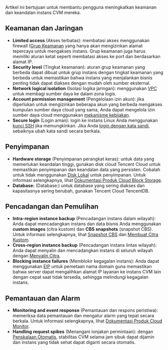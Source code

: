 Artikel ini bertujuan untuk membantu pengguna meningkatkan keamanan dan keandalan instans CVM mereka.

## Keamanan dan Jaringan

- **Limited access** (Akses terbatas): membatasi akses menggunakan firewall ([Grup Keamanan](https://intl.cloud.tencent.com/document/product/213/12452) yang hanya akan mengizinkan alamat tepercaya untuk mengakses instans. Grup keamanan juga harus memiliki aturan ketat seperti membatasi akses ke port dan berdasarkan alamat IP.
- **Security level** (Tingkat keamanan): aturan grup keamanan yang berbeda dapat dibuat untuk grup instans dengan tingkat keamanan yang berbeda untuk memastikan bahwa instans yang menjalankan bisnis penting tidak dapat diakses dengan mudah oleh sumber eksternal.
- **Network logical isolation** (Isolasi logika jaringan): menggunakan [VPC](https://intl.cloud.tencent.com/document/product/213/5227) untuk membagi sumber daya ke dalam zona logis.
- **Account permission management** (Pengelolaan izin akun): jika diperlukan untuk mengizinkan beberapa akun yang berbeda mengakses kumpulan sumber daya cloud yang sama, Anda dapat mengelola izin sumber daya cloud menggunakan [mekanisme kebijakan](https://intl.cloud.tencent.com/document/product/598/10601).
- **Secure login** (Login aman): login ke instans Linux Anda menggunakan [kunci SSH](https://intl.cloud.tencent.com/document/product/213/6092) jika memungkinkan. Jika Anda [login dengan kata sandi](https://intl.cloud.tencent.com/document/product/213/6093), sebaiknya ubah kata sandi secara berkala.

## Penyimpanan

- **Hardware storage** (Penyimpanan perangkat keras): untuk data yang memerlukan keandalan tinggi, gunakan disk cloud Tencent Cloud untuk memastikan penyimpanan dan keandalan data yang persisten. Cobalah untuk tidak menggunakan [Disk Lokal](https://intl.cloud.tencent.com/document/product/213/5798) untuk penyimpanan. Untuk informasi selengkapnya, lihat [Dokumentasi Produk Cloud Block Storage](https://intl.cloud.tencent.com/document/product/362).
- **Database:** (Database:) untuk database yang sering diakses dan kapasitasnya sering berubah, gunakan Tencent Cloud TencentDB.

## Pencadangan dan Pemulihan

- **Intra-region instance backup** (Pencadangan instans dalam wilayah): Anda dapat mencadangkan instans dan data bisnis Anda menggunakan **custom images** (citra kustom) dan **CBS snapshots** (snapshot CBS). Untuk informasi selengkapnya, lihat [Snapshot CBS](https://intl.cloud.tencent.com/document/product/362/31638) dan [Membuat Citra Kustom](https://intl.cloud.tencent.com/document/product/213/4942).
- **Cross-region instance backup** (Pencadangan instans lintas wilayah): Anda dapat menyalin dan mencadangkan instans di seluruh wilayah dengan [Menyalin Citra](https://intl.cloud.tencent.com/document/product/213/4943).
- **Blocking instance failures** (Memblokir kegagalan instans): Anda dapat menggunakan [EIP](https://intl.cloud.tencent.com/document/product/213/5733) untuk pemetaan nama domain guna memastikan bahwa server dapat mengalihkan alamat IP layanan ke instans CVM lain dengan cepat saat tidak tersedia, sehingga melindungi kegagalan instans.

## Pemantauan dan Alarm
- **Monitoring and event response** (Pemantauan dan respons peristiwa): memeriksa data pemantauan dan mengatur alarm yang tepat secara berkala. Untuk informasi selengkapnya, lihat [Dokumentasi Produk Cloud Monitor](https://intl.cloud.tencent.com/document/product/248).
- **Handling request spikes** (Menangani lonjakan permintaan): dengan [Penskalaan Otomatis](https://intl.cloud.tencent.com/document/product/377), stabilitas CVM selama jam sibuk dapat dijamin dan instans yang tidak sehat dapat diganti secara otomatis.
